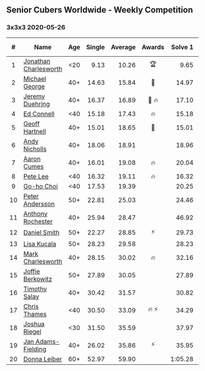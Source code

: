 ## Senior Cubers Worldwide - Weekly Competition
### 3x3x3 2020-05-26

| # | Name | Age | Single | Average | Awards | Solve 1 | Solve 2 | Solve 3 | Solve 4 | Solve 5 | Video |
| :--: | -- | :--: | --: | --: | :--: | --: | --: | --: | --: | --: | :-- |
| 1 | [Jonathan Charlesworth](../../persons/jonathan_charlesworth.md) | <20 | 9.13 | 10.26 | 🏆 | 9.65 | 10.65 | 11.81 | 9.13 | 10.48 | [Link](https://www.facebook.com/events/688407551989463/permalink/690761785087373/) |
| 2 | [Michael George](../../persons/michael_george.md) | 40+ | 14.63 | 15.84 | 🥇 | 14.97 | 27.81 | 14.89 | 14.63 | 17.65 | [Link](https://www.facebook.com/events/688407551989463/permalink/691884088308476/) |
| 3 | [Jeremy Duehring](../../persons/jeremy_duehring.md) | 40+ | 16.37 | 16.89 | 🥈 🔥 | 17.10 | 18.50 | 16.57 | 16.99 | 16.37 | [Link](https://www.facebook.com/events/688407551989463/permalink/692481941582024/) |
| 4 | [Ed Connell](../../persons/ed_connell.md) | <40 | 15.18 | 17.43 | 🔥 | 15.18 | 18.36 | 17.98 | 15.95 | 18.95 | [Link](https://www.facebook.com/events/688407551989463/permalink/691154921714726/) |
| 5 | [Geoff Hartnell](../../persons/geoff_hartnell.md) | 40+ | 15.01 | 18.65 | 🥉 | 15.01 | 22.00 | 17.16 | 21.93 | 16.85 | [Link](https://www.facebook.com/events/637852836799991/permalink/639657566619518/) |
| 6 | [Andy Nicholls](../../persons/andy_nicholls.md) | 40+ | 18.06 | 18.91 |  | 18.96 | 19.44 | 18.06 | 18.32 | 23.79 | [Link](https://www.facebook.com/events/688407551989463/permalink/690038688493016/) |
| 7 | [Aaron Cumes](../../persons/aaron_cumes.md) | 40+ | 16.01 | 19.08 | 🔥 | 20.04 | 17.99 | 19.21 | 16.01 | 20.08 | [Link](https://www.facebook.com/events/688407551989463/permalink/688492338647651/) |
| 8 | [Pete Lee](../../persons/pete_lee.md) | <40 | 16.32 | 19.11 | 🔥 | 16.32 | 18.94 | 18.58 | 26.85 | 19.82 | [Link](https://www.facebook.com/events/688407551989463/permalink/691224458374439/) |
| 9 | [Go-ho Choi](../../persons/go_ho_choi.md) | <40 | 17.53 | 19.39 |  | 20.25 | 19.84 | 17.53 | 21.48 | 18.09 | [Link](https://www.facebook.com/events/688407551989463/permalink/692471158249769/) |
| 10 | [Peter Andersson](../../persons/peter_andersson.md) | 50+ | 22.81 | 25.03 |  | 24.46 | 25.46 | 25.16 | 33.28 | 22.81 | [Link](https://www.facebook.com/events/688407551989463/permalink/689726021857616/) |
| 11 | [Anthony Rochester](../../persons/anthony_rochester.md) | 40+ | 25.94 | 28.47 |  | 46.92 | 25.94 | 26.30 | 31.01 | 28.10 | [Link](https://www.facebook.com/events/688407551989463/permalink/690191521811066/) |
| 12 | [Daniel Smith](../../persons/daniel_smith.md) | 50+ | 22.27 | 28.85 | ⚡ | 29.73 | 27.85 | 28.98 | 22.27 | 29.71 | [Link](https://www.facebook.com/events/688407551989463/permalink/692476188249266/) |
| 13 | [Lisa Kucala](../../persons/lisa_kucala.md) | 50+ | 28.23 | 29.58 |  | 28.23 | 33.74 | 30.21 | 29.87 | 28.65 | [Link](https://www.facebook.com/events/688407551989463/permalink/691372318359653/) |
| 14 | [Mark Charlesworth](../../persons/mark_charlesworth.md) | 40+ | 28.15 | 30.02 | 🔥 | 32.16 | 29.10 | 35.98 | 28.15 | 28.81 | [Link](https://www.facebook.com/events/688407551989463/permalink/690761785087373/) |
| 15 | [Joffie Berkowitz](../../persons/joffie_berkowitz.md) | 50+ | 27.89 | 30.05 |  | 27.89 | 29.52 | 31.34 | 29.29 | 34.89 | [Link](https://www.facebook.com/events/688407551989463/permalink/692740708222814/) |
| 16 | [Timothy Salay](../../persons/timothy_salay.md) | 40+ | 30.42 | 31.57 |  | 30.82 | 30.59 | 30.42 | 33.46 | 33.30 | [Link](https://www.facebook.com/BigTSpot/videos/10216079953102851/) |
| 17 | [Chris Thames](../../persons/chris_thames.md) | <40 | 30.50 | 33.09 | 🔥 ⚡ | 34.29 | 33.64 | 38.59 | 30.50 | 31.35 | [Link](https://www.facebook.com/events/688407551989463/permalink/690336398463245/) |
| 18 | [Joshua Riegel](../../persons/joshua_riegel.md) | <30 | 31.50 | 35.59 |  | 37.97 | 34.46 | 31.50 | 34.33 | 43.37 | [Link](https://www.facebook.com/events/688407551989463/permalink/691824934981058/) |
| 19 | [Jan Adams-Fielding](../../persons/jan_adams_fielding.md) | 40+ | 26.02 | 35.86 | ⚡ | 35.95 | 43.09 | 36.64 | 26.02 | 35.00 | [Link](https://www.facebook.com/events/688407551989463/permalink/692746381555580/) |
| 20 | [Donna Leiber](../../persons/donna_leiber.md) | 60+ | 52.97 | 59.90 |  | 1:05.28 | 52.97 | 1:09.73 | 54.84 | 59.57 | [Link](https://www.facebook.com/events/688407551989463/permalink/690851241745094/) |

<!-- Global site tag (gtag.js) - Google Analytics -->
<script async src="https://www.googletagmanager.com/gtag/js?id=UA-86348435-3"></script>
<script>window.dataLayer = window.dataLayer || []; function gtag() {dataLayer.push(arguments);} gtag('js', new Date()); gtag('config', 'UA-86348435-3');</script>
